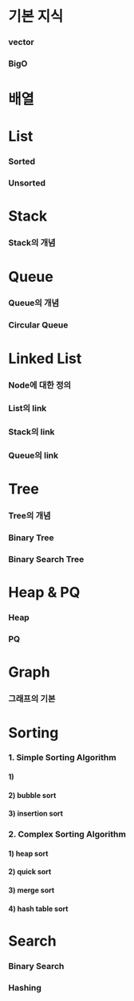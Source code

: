 # 기본 지식
### vector
### BigO

# 배열

# List 
### Sorted
### Unsorted

# Stack
### Stack의 개념

# Queue 
### Queue의 개념
### Circular Queue

# Linked List
### Node에 대한 정의
### List의 link
### Stack의 link
### Queue의 link

# Tree
### Tree의 개념
### Binary Tree
### Binary Search Tree

# Heap & PQ
### Heap
### PQ

# Graph
### 그래프의 기본

# Sorting 
### 1. Simple Sorting Algorithm
#### 1) 
#### 2) bubble sort
#### 3) insertion sort

### 2. Complex Sorting Algorithm
#### 1) heap sort
#### 2) quick sort
#### 3) merge sort
#### 4) hash table sort

# Search
### Binary Search
### Hashing
